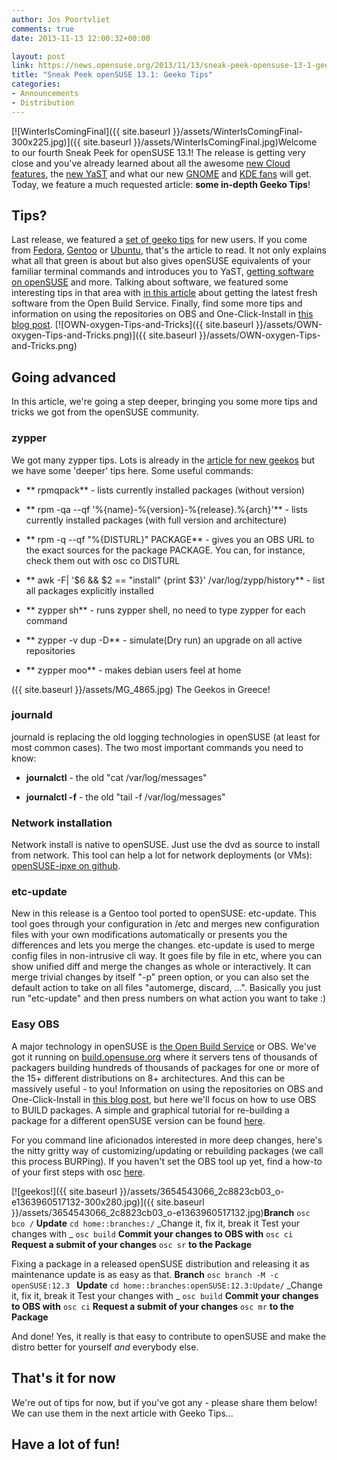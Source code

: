 ```yaml
---
author: Jos Poortvliet
comments: true
date: 2013-11-13 12:00:32+00:00

layout: post
link: https://news.opensuse.org/2013/11/13/sneak-peek-opensuse-13-1-geeko-tips/
title: "Sneak Peek openSUSE 13.1: Geeko Tips"
categories:
- Announcements
- Distribution
---
```

[![WinterIsComingFinal]({{ site.baseurl }}/assets/WinterIsComingFinal-300x225.jpg)]({{ site.baseurl }}/assets/WinterIsComingFinal.jpg)Welcome to our fourth Sneak Peek for openSUSE 13.1! The release is getting very close and you've already learned about all the awesome [new Cloud features](https://news.opensuse.org/2013/10/17/openstack-havana-and-opensuse/), the [new YaST](https://news.opensuse.org/?p=16681) and what our new [GNOME](https://news.opensuse.org/?p=16793) and [KDE fans](https://news.opensuse.org/?p=17213) will get. Today, we feature a much requested article: **some in-depth Geeko Tips**!


## Tips?


Last release, we featured a [set of geeko tips](https://news.opensuse.org/2013/03/22/opensuse-for-new-geekos/) for new users. If you come from [Fedora](https://news.opensuse.org/2013/03/22/opensuse-for-new-geekos/#fedora), [Gentoo](https://news.opensuse.org/2013/03/22/opensuse-for-new-geekos/#gentoo) or [Ubuntu](https://news.opensuse.org/2013/03/22/opensuse-for-new-geekos/#ubuntu), that's the article to read. It not only explains what all that green is about but also gives openSUSE equivalents of your familiar terminal commands and introduces you to YaST, [getting software on openSUSE](http://software.opensuse.org/packages) and more. Talking about software, we featured some interesting tips in that area with [in this article](https://news.opensuse.org/2013/03/11/sneak-preview-iii-there-and-back-again-a-distros-tale/) about getting the latest fresh software from the Open Build Service. Finally, find some more tips and information on using the repositories on OBS and One-Click-Install in [this blog post](http://blog.jospoortvliet.com/2013/08/using-softwareopensuseorg.html).
[![OWN-oxygen-Tips-and-Tricks]({{ site.baseurl }}/assets/OWN-oxygen-Tips-and-Tricks.png)]({{ site.baseurl }}/assets/OWN-oxygen-Tips-and-Tricks.png)


## Going advanced


In this article, we're going a step deeper, bringing you some more tips and tricks we got from the openSUSE community.


### zypper


We got many zypper tips. Lots is already in the [article for new geekos](https://news.opensuse.org/2013/03/22/opensuse-for-new-geekos/) but we have some 'deeper' tips here.
Some useful commands:



	
  * ** rpmqpack** - lists currently installed packages (without version)

	
  * ** rpm -qa --qf '%{name}-%{version}-%{release}.%{arch}'** - lists currently installed packages (with full version and architecture)

	
  * ** rpm -q --qf "%{DISTURL}" PACKAGE** - gives you an OBS URL to the exact sources for the package PACKAGE. You can, for instance, check them out with osc co DISTURL

	
  * ** awk -F\| '$6 && $2 == "install" {print $3}' /var/log/zypp/history** - list all packages explicitly installed

	
  * ** zypper sh** - runs zypper shell, no need to type zypper for each command

	
  * ** zypper -v dup -D** - simulate(Dry run) an upgrade on all active repositories

	
  * ** zypper moo** - makes debian users feel at home


({{ site.baseurl }}/assets/MG_4865.jpg) The Geekos in Greece!


### journald


journald is replacing the old logging technologies in openSUSE (at least for most common cases). The two most important commands you need to know:



	
  * **journalctl** - the old "cat /var/log/messages"

	
  * **journalctl -f** - the old "tail -f /var/log/messages"




### Network installation


Network install is native to openSUSE. Just use the dvd as source to install from network. This tool can help a lot for network deployments (or VMs): [openSUSE-ipxe on github](https://github.com/bmanojlovic/opensuse-ipxe).


### etc-update


New in this release is a Gentoo tool ported to openSUSE: etc-update. This tool goes through your configuration in /etc and merges new configuration files with your own modifications automatically or presents you the differences and lets you merge the changes.
etc-update is used to merge config files in non-intrusive cli way. It goes file by file in etc, where you can show unified diff and merge the changes as whole or interactively. It can merge trivial changes by itself "-p" preen option, or you can also set the default action to take on all files "automerge, discard, ...". Basically you just run "etc-update" and then press numbers on what action you want to take :)



### Easy OBS


A major technology in openSUSE is [the Open Build Service](http://openbuildservice.org) or OBS. We've got it running on [build.opensuse.org](http://build.opensuse.org) where it servers tens of thousands of packagers building hundreds of thousands of packages for one or more of the 15+ different distributions on 8+ architectures. And this can be massively useful - to you! Information on using the repositories on OBS and One-Click-Install in [this blog post](http://blog.jospoortvliet.com/2013/08/using-softwareopensuseorg.html), but here we'll focus on how to use OBS to BUILD packages. A simple and graphical tutorial for re-building a package for a different openSUSE version can be found [here](http://blog.jospoortvliet.com/2013/05/building-for-your-version-of-opensuse.html).

For you command line aficionados interested in more deep changes, here's the nitty gritty way of customizing/updating or rebuilding packages (we call this process BURPing). If you haven't set the OBS tool up yet, find a how-to of your first steps with osc [here](https://en.opensuse.org/openSUSE:OSC).

[![geekos!]({{ site.baseurl }}/assets/3654543066_2c8823cb03_o-e1363960517132-300x280.jpg)]({{ site.baseurl }}/assets/3654543066_2c8823cb03_o-e1363960517132.jpg)**Branch**
`osc bco /`
**Update**
`cd home::branches:/`
_Change it, fix it, break it
Test your changes with _
`osc build`
**Commit your changes to OBS with**
`osc ci`
**Request a submit of your changes**
`osc sr`
**to the Package**

Fixing a package in a released openSUSE distribution and releasing it as maintenance update is as easy as that.
**Branch**
`osc branch -M -c openSUSE:12.3 `
**Update**
`cd home::branches:openSUSE:12.3:Update/`
_Change it, fix it, break it
Test your changes with _
`osc build`
**Commit your changes to OBS with**
`osc ci`
**Request a submit of your changes**
`osc mr`
**to the Package**

And done! Yes, it really is that easy to contribute to openSUSE and make the distro better for yourself <em>and</em> everybody else.


## That's it for now


We're out of tips for now, but if you've got any - please share them below! We can use them in the next article with Geeko Tips...


## Have a lot of fun!

		
